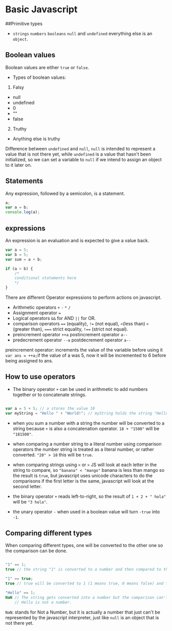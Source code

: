 # Basic Javascript

##Primitive types

* `strings` `numbers` `booleans` `null` and `undefined` everything else is an `object`.

## Boolean values

Boolean values are either `true` or `false`.

* Types of boolean values:

1. Falsy
  * null
  * undefined
  * 0
  * ""
  * false
2. Truthy
  * Anything else is truthy

Difference between `undefined` and `null`, `null` is intended to represent a value that is not there yet, while `undefined` is a value that hasn't been initialized, so we can set a variable to `null` if we intend to assign an object to it later on.

## Statements

Any expression, followed by a semicolon, is a statement.

```javascript
a;
var a = b;
console.log(a);
```

## expressions

An expression is an evaluation and is expected to give a value back.

```javascript
var a = 5;
var b = 5;
var sum = a + b;

if (a > b) {
	/*
	conditional statements here
	*/
}
```
There are different Operator expressions to perform actions on javascript.

* Arithmetic operators `+` `-` `*` `/`
* Assignment operator `=` 
* Logical operators `&&` for AND `||` for OR.
* comparison operators `==` (equality), `!=` (not equal), `<`(less than)
  `>` (greater than), `===` strict equality, `!==` (strict not equal).
* preincrement operator `++a` postincrement operator `a--`
* predecrement operator `--a` postdecrement operator `a--`

preincrement operator: increments the value of the variable before using it `var ans = ++a;`if the value of a was 5, now it will be incremented to 6 before being assigned to ans.

## How to use operators

* The binary operator `+` can be used in arithmetic to add numbers together or to concatenate strings.

```javascript

var a = 5 + 5; // a stores the value 10
var myString = "Hello " + "World!"; // myString holds the string "Hello World!"
```
* when you sum a number with a string the number will be converted to a string because `+` is also a concatenation operator. `18 + "1500"` will be `"181500"`.

* when comparing a number string to a literal number using comparison operators the number string is treated as a literal number, or rather converted. `"20" > 18` this will be `true`.

* when comparing strings using `<` or `>` JS will look at each letter in the string to compare, so `"banana" < "mango"` banana is less than mango so the result is `true`, but javascript uses unicode characters to do the comparisons if the first letter is the same, javascript will look at the second letter.

* the binary operator `+` reads left-to-right, so the result of `1 + 2 + " hola"` will be `"3 hola"`.

* the unary operator `-` when used in a boolean value will turn `-true` into `-1`.

## Comparing different types

When comparing different types, one will be converted to the other one so the comparison can be done.

```javascript

"1" == 1;
true // the string "1" is converted to a number and then compared to the other number.

"1" == true;
true // true will be converted to 1 (1 means true, 0 means false) and then compared.

"Hello" == 1;
NaN // The string gets converted into a number but the comparison can't be done because
    // Hello is not a number.
```

`NaN`: stands for Not a Number, but it is actually a number that just can't be represented by the javascript interpreter, just like `null` is an object that is not there yet.

